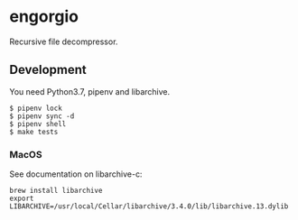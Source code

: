# engorgio

Recursive file decompressor.

## Development

You need Python3.7, pipenv and libarchive.

```
$ pipenv lock 
$ pipenv sync -d
$ pipenv shell
$ make tests
```

### MacOS

See documentation on libarchive-c:
```
brew install libarchive
export LIBARCHIVE=/usr/local/Cellar/libarchive/3.4.0/lib/libarchive.13.dylib
```
